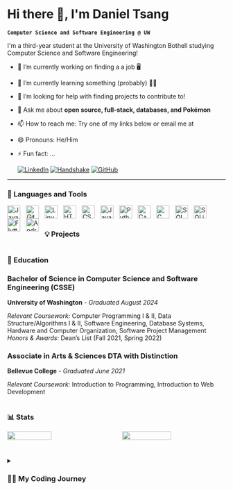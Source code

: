 # Hi there 👋, I'm Daniel Tsang
**`Computer Science and Software Engineering @ UW`**

I'm a third-year student at the University of Washington Bothell studying Computer Science and Software Engineering!
- 🔭 I’m currently working on finding a a job 🖥
- 🌱 I’m currently learning something (probably) 🤷‍♂️
- 🤔 I’m looking for help with finding projects to contribute to!
- 💬 Ask me about **open source, full-stack, databases, and Pokémon**
- 📫 How to reach me: Try one of my links below or email me at 
- 😄 Pronouns: He/Him
- ⚡ Fun fact: ...

   <p align="left">
      <a href="https://www.linkedin.com/in/dtsang80/">
         <img alt="LinkedIn" title="Connect with me on LinkedIn" src="https://custom-icon-badges.demolab.com/badge/-LinkedIn-0A66C2?style=for-the-badge&logo=linkedin&logoColor=white"/></a> 
      <a href="https://app.joinhandshake.com/profiles/32519048">
         <img alt="Handshake" title="Connect with me on Handshake" src="https://custom-icon-badges.demolab.com/badge/-Handshake-FB501D?style=for-the-badge&logo=handshake&logoColor=white"/></a> 
      <a href="https://github.com/tsanguw">
         <img alt="GitHub" title="Follow me on GitHub" src="https://custom-icon-badges.demolab.com/badge/-GitHub-171515?style=for-the-badge&logo=github&logoColor=white"/></a>
   </p>

---

### 🧰 Languages and Tools

<img align="left" alt="Java" width="30px" style="padding-right:10px;" src="https://cdn.jsdelivr.net/gh/devicons/devicon/icons/java/java-original.svg"/>
<img align="left" alt="Git" width="30px" style="padding-right:10px;" src="https://cdn.jsdelivr.net/gh/devicons/devicon/icons/git/git-original.svg" />
<img align="left" alt="Linux" width="30px" style="padding-right:10px;" src="https://cdn.jsdelivr.net/gh/devicons/devicon/icons/linux/linux-original.svg" />
<img align="left" alt="HTML" width="30px" style="padding-right:10px;" src="https://cdn.jsdelivr.net/gh/devicons/devicon/icons/html5/html5-plain.svg" />
<img align="left" alt="CSS" width="30px" style="padding-right:10px;" src="https://cdn.jsdelivr.net/gh/devicons/devicon/icons/css3/css3-plain.svg" />
<img align="left" alt="JavaScript" width="30px" style="padding-right:10px;" src="https://cdn.jsdelivr.net/gh/devicons/devicon/icons/javascript/javascript-plain.svg" />
<img align="left" alt="Python" width="30px" style="padding-right:10px;" src="https://cdn.jsdelivr.net/gh/devicons/devicon/icons/python/python-plain.svg" />
<img align="left" alt="C++" width="30px" style="padding-right:10px;" src="https://cdn.jsdelivr.net/gh/devicons/devicon/icons/cplusplus/cplusplus-original.svg" />
<img align="left" alt="C" width="30px" style="padding-right:10px;" src="https://cdn.jsdelivr.net/gh/devicons/devicon/icons/c/c-original.svg" />
<img align="left" alt="SQL" width="30px" style="padding-right:10px;" src="https://cdn.jsdelivr.net/gh/devicons/devicon/icons/mysql/mysql-original-wordmark.svg" />
<img align="left" alt="SQLite" width="30px" style="padding-right:10px;" src="https://cdn.jsdelivr.net/gh/devicons/devicon/icons/sqlite/sqlite-original.svg" />
<img align="left" alt="Flutter" width="30px" style="padding-right:10px;" src="https://cdn.jsdelivr.net/gh/devicons/devicon/icons/flutter/flutter-original.svg" />
<img align="left" alt="Android Studio" width="30px" style="padding-right:10px;" src="https://cdn.jsdelivr.net/gh/devicons/devicon/icons/androidstudio/androidstudio-original.svg" />
<br />

#

### 💡 Projects

#

### 🏫 Education

### Bachelor of Science in Computer Science and Software Engineering (CSSE)
**University of Washington** - *Graduated August 2024*

*Relevant Coursework:* Computer Programming I & II, Data Structure/Algorithms I & II, Software Engineering, Database Systems, Hardware and Computer Organization, Software Project Management  
*Honors & Awards:* Dean’s List (Fall 2021, Spring 2022)

### Associate in Arts & Sciences DTA with Distinction
**Bellevue College**  - *Graduated June 2021*

*Relevant Coursework:* Introduction to Programming, Introduction to Web Development

#

### 📊 Stats

<div style="display: flex; justify-content: space-between;">
    <img width="45%" src="https://github-readme-stats.vercel.app/api?username=tsanguw&show_icons=true&theme=dark&title_color=bd93f9&icon_color=bd93f9&text_color=#ffffff&bg_color=0d1117">
    <img width="47.5%" src="http://github-readme-streak-stats.herokuapp.com/?user=tsanguw&theme=dark&date_format=M%20j%5B%2C%20Y%5D&ring=bd93f9&fire=bd93f9&sideNums=bd93f9&currStreakLabel=bd93f9&background=0d1117&stroke=bd93f9">
</div>

#

<details>
 <summary><h3>👨‍💻 My Coding Journey</h3></summary>
   I started learning about computer science in 2020 when I first discovered the basics of computer science at Bellevue College. From that point, I have had the opportunity to grow this interest by exploring different aspects of this field, from learning how to create projects in     languages in Java, HTML/CSS, or C#, to teaching others about the basics of programming with Scratch and GDevelop.

[website]: https://daniel-tsang.webflow.io/

<!--
**tsanguw/tsanguw** is a ✨ _special_ ✨ repository because its `README.md` (this file) appears on your GitHub profile.

Here are some ideas to get you started:

- 🔭 I’m currently working on ...
- 🌱 I’m currently learning ...
- 👯 I’m looking to collaborate on ...
- 🤔 I’m looking for help with ...
- 💬 Ask me about ...
- 📫 How to reach me: ...
- 😄 Pronouns: ...
- ⚡ Fun fact: ...
-->
